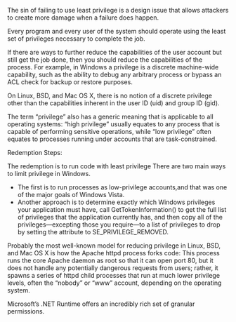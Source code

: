 The sin of failing to use least privilege is a design issue that allows attackers to create
more damage when a failure does happen.

Every program and every user of the system should operate using the least set
of privileges necessary to complete the job.

If there are ways to further reduce the
capabilities of the user account but still get the job done, then you should reduce the capabilities of the process.
For example, in Windows a privilege is a discrete machine-wide capability,
such as the ability to debug any arbitrary process or bypass an ACL check for backup or
restore purposes.

On Linux, BSD, and Mac OS X, there is no notion of a discrete privilege other than the
capabilities inherent in the user ID (uid) and group ID (gid).

The term “privilege” also has a generic meaning that is applicable to all operating
systems: “high privilege” usually equates to any process that is capable of performing
sensitive operations, while “low privilege” often equates to processes running under
accounts that are task-constrained.

Redemption Steps:

The redemption is to run code with least privilege
There are two main ways to limit privilege in Windows.
  - The first is to run processes as low-privilege accounts,and that was one of the major goals of Windows Vista.
  - Another approach is to determine exactly which Windows privileges your application must have, call GetTokenInformation() 
  to get the full list of privileges that the application currently has, and then copy all of the privileges—excepting those you require—to a
  list of privileges to drop by setting the attribute to SE_PRIVILEGE_REMOVED. 
  
Probably the most well-known model for reducing privilege in Linux, BSD, and Mac OS X is how the Apache httpd process forks code: 
  This process runs the core Apache daemon as root so that it can open port 80, but it does not handle any potentially
dangerous requests from users; rather, it spawns a series of httpd child processes that run
at much lower privilege levels, often the “nobody” or “www” account, depending on the
operating system.

Microsoft’s .NET Runtime offers an incredibly rich set of granular permissions.

  
